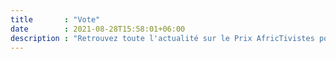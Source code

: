 ```yaml
---
title       : "Vote"
date        : 2021-08-28T15:58:01+06:00
description : "Retrouvez toute l'actualité sur le Prix AfricTivistes pour l'Action Civique"
---
```


